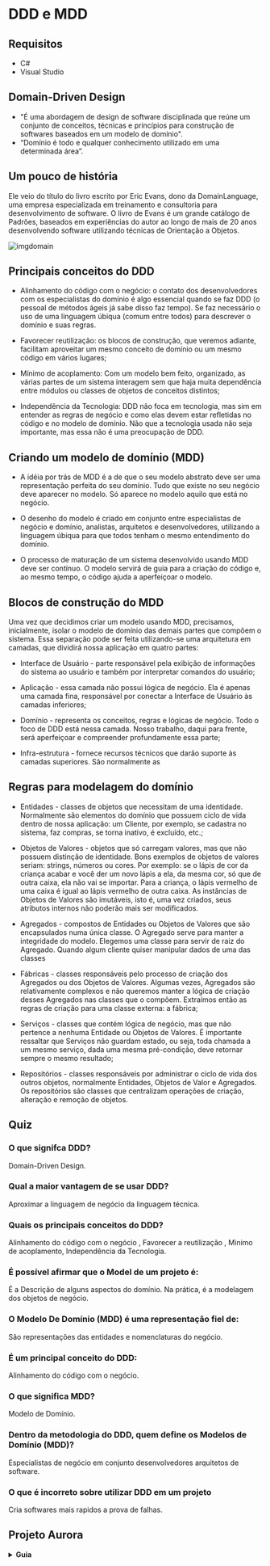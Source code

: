# DDD e MDD
## Requisitos
- C#
- Visual Studio

## Domain-Driven Design
- "É uma abordagem de design de software disciplinada que reúne um conjunto de conceitos, técnicas e princípios para construção de softwares baseados em um modelo de domínio".
- “Domínio é todo e qualquer conhecimento utilizado em uma determinada área”.

## Um pouco de história
Ele veio do título do livro escrito por Eric Evans, dono da DomainLanguage, uma empresa especializada em treinamento e consultoria para desenvolvimento de software. O livro de Evans é um grande catálogo de Padrões, baseados em experiências do autor ao longo de mais de 20 anos desenvolvendo software utilizando técnicas de Orientação a Objetos.

![imgdomain](https://user-images.githubusercontent.com/72028645/134926589-87b1cd17-c693-4e3b-acd6-2a907ff38481.jpg)

## Principais conceitos do DDD
- Alinhamento do código com o negócio: o contato dos desenvolvedores com os especialistas do
domínio é algo essencial quando se faz DDD (o pessoal de métodos ágeis já sabe disso faz
tempo). Se faz necessário o uso de uma linguagem úbiqua (comum entre todos) para descrever
o domínio e suas regras.

- Favorecer reutilização: os blocos de construção, que veremos adiante, facilitam aproveitar um
mesmo conceito de domínio ou um mesmo código em vários lugares;

- Mínimo de acoplamento: Com um modelo bem feito, organizado, as várias partes de um
sistema interagem sem que haja muita dependência entre módulos ou classes de objetos de
conceitos distintos;

- Independência da Tecnologia: DDD não foca em tecnologia, mas sim em entender as regras de
negócio e como elas devem estar refletidas no código e no modelo de domínio. Não que a
tecnologia usada não seja importante, mas essa não é uma preocupação de DDD.

## Criando um modelo de domínio (MDD)
- A idéia por trás de MDD é a de que o seu modelo abstrato deve ser uma representação perfeita
do seu domínio. Tudo que existe no seu negócio deve aparecer no modelo. Só aparece no modelo
aquilo que está no negócio.

- O desenho do modelo é criado em conjunto entre especialistas de negócio e domínio, analistas,
arquitetos e desenvolvedores, utilizando a linguagem úbiqua para que todos tenham o mesmo
entendimento do domínio.

- O processo de maturação de um sistema desenvolvido usando MDD deve ser contínuo. O modelo
servirá de guia para a criação do código e, ao mesmo tempo, o código ajuda a aperfeiçoar o
modelo.

## Blocos de construção do MDD
Uma vez que decidimos criar um modelo usando MDD, precisamos, inicialmente, isolar o modelo de domínio das demais partes que compõem o sistema. Essa separação pode ser feita utilizando-se uma arquitetura em camadas, que dividirá nossa aplicação em quatro partes:

- Interface de Usuário - parte responsável pela exibição de informações do sistema ao usuário e também
por interpretar comandos do usuário;

- Aplicação - essa camada não possui lógica de negócio. Ela é apenas uma camada fina, responsável por
conectar a Interface de Usuário às camadas inferiores;

-  Domínio - representa os conceitos, regras e lógicas de negócio. Todo o foco de DDD está nessa camada.
Nosso trabalho, daqui para frente, será aperfeiçoar e compreender profundamente essa parte;

- Infra-estrutura - fornece recursos técnicos que darão suporte às camadas superiores. São normalmente as

## Regras para modelagem do domínio
- Entidades - classes de objetos que necessitam de uma identidade. Normalmente são elementos
do domínio que possuem ciclo de vida dentro de nossa aplicação: um Cliente, por exemplo, se
cadastra no sistema, faz compras, se torna inativo, é excluído, etc.;

- Objetos de Valores - objetos que só carregam valores, mas que não possuem distinção de
identidade. Bons exemplos de objetos de valores seriam: strings, números ou cores. Por
exemplo: se o lápis de cor da criança acabar e você der um novo lápis a ela, da mesma cor, só
que de outra caixa, ela não vai se importar. Para a criança, o lápis vermelho de uma caixa é igual
ao lápis vermelho de outra caixa. As instâncias de Objetos de Valores são imutáveis, isto é, uma
vez criados, seus atributos internos não poderão mais ser modificados.

- Agregados - compostos de Entidades ou Objetos de Valores que são encapsulados numa única
classe. O Agregado serve para manter a integridade do modelo. Elegemos uma classe para
servir de raiz do Agregado. Quando algum cliente quiser manipular dados de uma das classes

- Fábricas - classes responsáveis pelo processo de criação dos Agregados ou dos Objetos de
Valores. Algumas vezes, Agregados são relativamente complexos e não queremos manter a
lógica de criação desses Agregados nas classes que o compõem. Extraímos então as regras de
criação para uma classe externa: a fábrica;

- Serviços - classes que contém lógica de negócio, mas que não pertence a nenhuma Entidade
ou Objetos de Valores. É importante ressaltar que Serviços não guardam estado, ou seja, toda
chamada a um mesmo serviço, dada uma mesma pré-condição, deve retornar sempre o
mesmo resultado;

- Repositórios - classes responsáveis por administrar o ciclo de vida dos outros objetos,
normalmente Entidades, Objetos de Valor e Agregados. Os repositórios são classes que
centralizam operações de criação, alteração e remoção de objetos.

## Quiz
### O que signifca DDD?
Domain-Driven Design.

### Qual a maior vantagem de se usar DDD?
Aproximar a linguagem de negócio da linguagem técnica.

### Quais os principais conceitos do DDD?
Alinhamento do código com o negócio , Favorecer a reutilização , Minimo de acoplamento, Independência da Tecnologia.

### É possível afirmar que o Model de um projeto é:
É a Descrição de alguns aspectos do domínio. Na prática, é a modelagem dos objetos de negócio.

### O Modelo De Domínio (MDD) é uma representação fiel de:
São representações das entidades e nomenclaturas do negócio.

### É um principal conceito do DDD:
Alinhamento do código com o negócio.

### O que significa MDD?
Modelo de Domínio.

### Dentro da metodologia do DDD, quem define os Modelos de Domínio (MDD)?
Especialistas de negócio em conjunto desenvolvedores arquitetos de software.

### O que é incorreto sobre utilizar DDD em um projeto
Cria softwares mais rapidos a prova de falhas.

## Projeto Aurora
<details>
  <summary><strong>Guia</strong></summary>
  
![Aurora Project](https://repository-images.githubusercontent.com/128673011/f6ebdd80-b6da-11ea-94bb-9d141944b257)

# What is Aurora project?
It's an open source project, written in .NET Core, currently in version 3.1.

The project's goals is to show that is possible to create an architecture more simple than others and using some concepts like DDD (Design Driven Design).

## Business proposal:
This project is a simple PPE (Personal Protective Equipament) Management. The principle idea is to register workers and PPE and, with this data, allow to transfer PPE to a worker.
Besides that, this system allow that you see all PPE and who has a PPE and notify if the PPE is near to expire.

### Abbreviations:
* NIN: National Insurance Number (as CPF in Brazil)

## How to use:
1. Clone this project to into your machine
2. Use the default connection string or:
    2.1. Install and configure [MySql](https://dev.mysql.com/downloads/mysql/), if you want.
    2.2. Inform the connection string on Aroura.Infra.Data/Context/MySqlContext.cs, if necessary
    * Put the server name on [SERVER] tag
    * Put the port number on [PORT] tag
    * Put the user name database on [USER] tag
    * Put the password database on [PASSWORD] tag
4. Finally, build and run the application

## MySql Migrations:
1. Open your Package Manager Console
2. Change the default project to Aurora.Infra.Data
3. Run command "Add-Migration [NAME OF YOUR MIGRATION]"
4. Run command "Update-Database"

For more information about this project, sse this [article](https://medium.com/@alexalves_85598/criando-uma-api-em-net-core-baseado-na-arquitetura-ddd-2c6a409c686).

## Technologies implemented:
* ASP.NET Core 3.1 (com .NET Core 3.1)
* Entity Framework Core 3.1.5
* Flunt Validation 1.0.5
* Swagger UI 5.5.0
* MySql Database Connection
* .NET Core Native DI
* SpecFlow for BDD
* GitHub Actions

## Architecture:
* Layer architecture
* S.O.L.I.D. principles
* Clean Code
* Domain Validations
* Domain Notifications
* Domain Driven Design
* Repository Pattern
* Notification Pattern
* Mapper by Extension Methods
* Value Types
* BDD (Behavior Driven Development)

![Architecture](https://miro.medium.com/max/962/1*qpHCIA7RDfW89KtSUXGJog.png)

## News:
**v1.4 --- 2020-09-28**
* CI/CD by GitHub Actions
* Include integration tests using BDD with SpecFlow
    * scenario of register a worker
    * scenario of update a worker
* Bug corrections

**v1.3 --- 2020-07-30**
* Changed some Primitive Types to Value Types
* Changed the business idea principle

**v1.2 --- 2020-06-30**
* Implemented Notification Pattern
* Implemented Domain Validations and Notifications
* Using some concepts of Clean Architecture
    * Entities
    * Interface Adapters
* Changed the framework validations to Flunt
* Using mapper by extension methods

**v1.1 --- 2020-06-24**
* Updated the project name
* Updated the project's SDK to .NET Core 3.1 version
* Added the Swagger framework to document the API
* Corrections to end-points

**v1.0 --- 2018-06-09**
* Create the project in .NET Core 2.0 version
* Structured the project on layer architecture 
* Used the Service layer to business rules
* Used the FluentValidation library
* Configured the connection to MySql database
* Used EntityFramework
